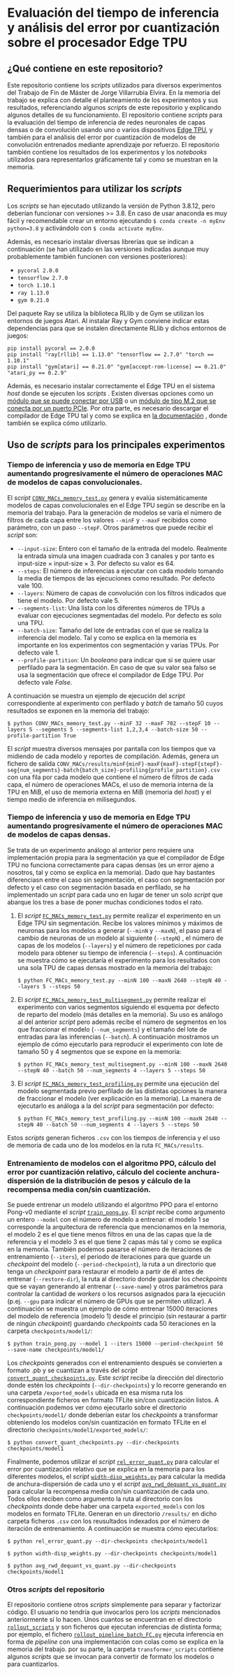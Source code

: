 
# Evaluación del tiempo de inferencia y análisis del error por cuantización sobre el procesador Edge TPU

## ¿Qué contiene en este repositorio?
Este repositorio contiene los *scripts* utilizados para diversos experimentos del Trabajo de Fin de Máster de Jorge Villarrubia Elvira. En la memoria del trabajo se explica con detalle el planteamiento de los experimentos y sus resultados, referenciando algunos *scripts* de este repositorio y explicando algunos detalles de su funcionamiento. El repositorio contiene *scripts* para la evaluación del tiempo de inferencia de redes neuronales de capas densas o de convolución usando uno o varios dispositivos [Edge TPU](https://cloud.google.com/edge-tpu?hl=es), y también para el análisis del error por cuantización de modelos de convolución entrenados mediante aprendizaje por refuerzo. El repositorio también contiene los resultados de los experimentos y los *notebooks* utilizados para representarlos gráficamente tal y como se muestran en la memoria.

## Requerimientos para utilizar los *scripts*

Los *scripts* se han ejecutado utilizando la versión de Python 3.8.12, pero deberían funcionar con versiones >= 3.8. En caso de usar anaconda es muy fácil y recomendable crear un entorno ejecutando `$ conda create -n myEnv python=3.8` y activándolo con `$ conda activate myEnv`.

Además, es necesario instalar diversas librerías que se indican a continuación (se han utilizado en las versiones indicadas aunque muy probablemente también funcionen con versiones posteriores):

 - `pycoral 2.0.0`
 - `tensorflow 2.7.0`
 - `torch 1.10.1`
 - `ray 1.13.0`
 - `gym 0.21.0`

Del paquete Ray se utiliza la biblioteca RLlib y de Gym se utilizan los entornos de juegos Atari. Al instalar Ray y Gym conviene indicar estas dependencias para que se instalen directamente RLlib y dichos entornos de juegos:

    pip install pycoral == 2.0.0
    pip install "ray[rllib] == 1.13.0" "tensorflow == 2.7.0" "torch == 1.10.1"
    pip install "gym[atari] == 0.21.0" "gym[accept-rom-license] == 0.21.0" "atari_py == 0.2.9"
    
Además, es necesario instalar correctamente el Edge TPU en el sistema *host* donde se ejecuten los *scripts* . Existen diversas opciones como un [módulo que se puede conectar por USB](https://coral.ai/products/accelerator) o un [módulo de tipo M.2 que se conecta por un puerto PCIe](https://coral.ai/products/m2-accelerator-ae). Por otra parte, es necesario descargar el compilador de Edge TPU tal y como se explica en [la documentación](https://coral.ai/docs/edgetpu/compiler/) , donde también se explica cómo utilizarlo.

## Uso de *scripts* para los principales experimentos

### Tiempo de inferencia  y uso de memoria en Edge TPU aumentando progresivamente el número de operaciones MAC de modelos de capas convolucionales.

El *script* [`CONV_MACs_memory_test.py`](https://github.com/Jorgitou98/EdgeTPU-QuantRL-Evaluation/blob/main/CONV_MACs_memory_test.py) genera y evalúa sistemáticamente modelos de capas convolucionales en el Edge TPU  según se describe en la memoria del trabajo. Para la generación de modelos se varía el número de filtros de cada capa entre los valores `--minF` y `--maxF` recibidos como parámetro, con un paso `--stepF`. Otros parámetros que puede recibir el *script* son: 

 - `--input-size`: Entero con el tamaño de la entrada del modelo. Realmente la entrada simula una imagen cuadrada con 3 canales y por tanto es input-size $\times$ input-size $\times$ 3. Por defecto su valor es 64.
 - `--steps`: El número de inferencias a ejecutar con cada modelo tomando la media de tiempos de las ejecuciones como resultado. Por defecto vale 100.
 - `--layers`: Número de capas de convolución con los filtros indicados que tiene el modelo. Por defecto vale 5.
 - `--segments-list`: Una lista con los diferentes números de TPUs a evaluar con ejecuciones segmentadas del modelo. Por defecto es solo una TPU.
 - `--batch-size`: Tamaño del lote de entradas con el que se realiza la inferencia del modelo. Tal y como se explica en la memoria es importante en los experimentos con segmentación y varias TPUs. Por defecto vale 1.
 - `--profile-partition`: Un *booleano* para indicar que si se quiere usar perfilado para la segmentación. En caso de que su valor sea falso se usa la segmentación que ofrece el compilador de Edge TPU. Por defecto vale *False*.

A continuación se muestra un ejemplo de ejecución del *script* correspondiente al experimento con perfilado y *batch* de tamaño 50 cuyos resultados se exponen en la memoria del trabajo:

    $ python CONV_MACs_memory_test.py --minF 32 --maxF 702 --stepF 10 --layers 5 --segments 5 --segments-list 1,2,3,4 --batch-size 50 --profile-partition True

El *script* muestra diversos mensajes por pantalla con los tiempos que va midiendo de cada modelo y reportes de compilación. Además, genera un fichero de salida `CONV_MACs/results/minF{minF}-maxF{maxF}-stepF{stepF}-seg{num_segments}-batch{batch_size}-profiling{profile_partition}.csv` con una fila por cada modelo que contiene el número de filtros de cada capa, el número de operaciones MACs, el uso de memoria interna de la TPU en MiB, el uso de memoria externa en MiB (memoria del *host*)  y el tiempo medio de inferencia en milisegundos.

### Tiempo de inferencia  y uso de memoria en Edge TPU aumentando progresivamente el número de operaciones MAC de modelos de capas densas.
Se trata de un experimento análogo al anterior pero requiere una implementación propia para la segmentación ya que el compilador de Edge TPU no funciona correctamente para capas densas (es un error ajeno a nosotros, tal y como se explica en la memoria). Dado que hay bastantes diferenciasn entre el caso sin segmentación, el caso con segmentación por defecto y el caso con segmentación basada en perfilado, se ha implementado un *script*  para cada uno en lugar de tener un solo *script* que abarque los tres a base de poner muchas condiciones todos el rato.

 1. El *script* [`FC_MACs_memory_test.py`](https://github.com/Jorgitou98/EdgeTPU-QuantRL-Evaluation/blob/main/FC_MACs_memory_test.py) permite realizar el experimento en un Edge TPU sin segmentación. Recibe los valores mínimos y máximos de neuronas para los modelos a generar (`--minN` y `--maxN`), el paso para el cambio de neuronas de un modelo al siguiente (`--stepN`) , el número de capas de los modelos (`--layers`) y el número de repeticiones por cada modelo para obtener su tiempo de inferencia (`--steps`). A continuación se muestra cómo se ejecutaría el experimento para los resultados con una sola TPU de capas densas mostrado en la memoria del trabajo: 

	```
	$ python FC_MACs_memory_test.py --minN 100 --maxN 2640 --stepN 40 --layers 5 --steps 50
	```

 2. El *script* [`FC_MACs_memory_test_multisegment.py`](https://github.com/Jorgitou98/EdgeTPU-QuantRL-Evaluation/blob/main/FC_MACs_memory_test_multisegment.py) permite realizar el experimento con varios segmentos siguiendo el esquema por defecto de reparto del modelo (más detalles en la memoria). Su uso es análogo al del anterior *script* pero además recibe el número de segmentos en los que fraccionar el modelo (`--num_segments`) y el tamaño del lote de entradas para las inferencias (`--batch`). A continuación mostramos un ejemplo de cómo ejecutarlo para reproducir el experimento con lote de tamaño 50 y 4 segmentos que se expone en la memoria:
	```
	$ python FC_MACs_memory_test_multisegment.py --minN 100 --maxN 2640 --stepN 40 --batch 50 --num_segments 4 --layers 5 --steps 50
	```
 3. El *script* [`FC_MACs_memory_test_profiling.py`](https://github.com/Jorgitou98/EdgeTPU-QuantRL-Evaluation/blob/main/FC_MACs_memory_test_profiling.py) permite una ejecución del modelo segmentada previo perfilado de las distintas opciones la manera de fraccionar el modelo (ver explicación en la memoria). La manera de ejecutarlo es análoga a la del *script* para segmentación por defecto:
	```
	$ python FC_MACs_memory_test_profiling.py --minN 100 --maxN 2640 --stepN 40 --batch 50 --num_segments 4 --layers 5 --steps 50
	```
Estos *scripts* generan ficheros `.csv` con los tiempos de inferencia y el uso de memoria de cada uno de los modelos en la ruta `FC_MACs/results`.

### Entrenamiento de modelos con el algoritmo PPO, cálculo del error por cuantización relativo, cálculo del cociente anchura-dispersión de la distribución de pesos y cálculo de la recompensa media con/sin cuantización.

Se puede entrenar un modelo utilizando el algoritmo PPO para el entorno Pong-v0 mediante el *script* [`train_pong.py`](https://github.com/Jorgitou98/EdgeTPU-QuantRL-Evaluation/blob/main/train_pong.py). El *script* recibe como argumento un entero `--model` con el número de modelo a entrenar: el modelo 1 se corresponde la arquitectura de referencia que mencionamos en la memoria,  el modelo 2 es el que tiene menos filtros en una de las capas que la de referencia y el modelo 3 es el que tiene 2 capas más tal y como se explica en la memoria. También podemos pasarse el número de iteraciones de entrenamiento (`--iters`), el periodo de iteraciones para que guarde un *checkpoint* del modelo (`--period-checkpoint`), la ruta a un directorio que tenga un *checkpoint* para restaurar el modelo a partir de él antes de entrenar (`--restore-dir`), la ruta al directorio donde guardar los *checkpoints* que se vayan generando al entrenar (`--save-name`) y otros parámetros para controlar la cantidad de *workers* o los recursos asignados para la ejecución (p.ej. `--gpu` para indicar el número de GPUs que se permiten utilizar). A continuación se muestra un ejemplo de cómo entrenar 15000 iteraciones del modelo de referencia (modelo 1) desde el principio (sin restaurar a partir de ningún *checkpoint*) guardando *checkpoints* cada 50 iteraciones en la carpeta `checkpoints/model1/`:
```
$ python train_pong.py --model 1 --iters 15000 --period-checkpoint 50 --save-name checkpoints/model1/
```
Los  *checkpoints* generados con el entrenamiento después se convierten a formato .pb y se cuantizan a través del *script* [`convert_quant_checkpoints.py`](https://github.com/Jorgitou98/EdgeTPU-QuantRL-Evaluation/blob/main/convert_quant_checkpoints.py).  Este *script* recibe la dirección del directorio donde estén los *checkpoints* (`--dir-checkpoints`) y lo recorre generando en una carpeta `/exported_models` ubicada en esa misma ruta los correspondiente ficheros en formato TFLite sin/con cuantización listos. A continuación podemos ver cómo ejecutarlo sobre el directorio `checkpoints/model1/` donde deberían estar los *checkpoints* a transformar obteniendo los modelos con/sin cuantización en formato TFLite en el directorio `checkpoints/model1/exported_models/`:
```
$ python convert_quant_checkpoints.py --dir-checkpoints checkpoints/model1
```

Finalmente, podemos utilizar el *script* [`rel_error_quant.py`](https://github.com/Jorgitou98/EdgeTPU-QuantRL-Evaluation/blob/main/rel_error_quant.py) para calcular el error por cuantización relativo que se explica en la memoria para los diferentes modelos, el *script*  [`width-disp_weights.py`](https://github.com/Jorgitou98/EdgeTPU-QuantRL-Evaluation/blob/main/width-disp_weights.py) para calcular la medida de anchura-dispersión de cada uno y el *script* [`avg_rwd_dequant_vs_quant.py`](https://github.com/Jorgitou98/EdgeTPU-QuantRL-Evaluation/blob/main/avg_rwd_dequant_vs_quant.py) para calcular la recompensa media con/sin cuantización de cada uno. Todos ellos reciben como argumento la ruta al directorio con los *checkpoints* donde debe haber una carpeta `exported_models` con los modelos en formato TFLite. Generan en un directorio `/results/` en dicho carpeta ficheros `.csv` con los reusultados indexados por el número de iteración de entrenamiento. A continuación se muestra cómo ejecutarlos:
```
$ python rel_error_quant.py --dir-checkpoints checkpoints/model1
```
```
$ python width-disp_weights.py --dir-checkpoints checkpoints/model1
```
```
$ python avg_rwd_dequant_vs_quant.py --dir-checkpoints checkpoints/model1
```

### Otros *scripts* del repositorio
El repositorio contiene otros *scripts* simplemente para separar y factorizar código. El usuario no tendría que invocarlos pero los *scripts* mencionados anteriormente sí lo hacen. Unos cuantos se encuentran en el directorio [`rollout_scripts`](https://github.com/Jorgitou98/EdgeTPU-QuantRL-Evaluation/tree/main/rollout_scripts) y son ficheros que ejecutan inferencias de distinta forma; por ejemplo, el fichero [`rollout_pipeline_batch_FC.py`](https://github.com/Jorgitou98/EdgeTPU-QuantRL-Evaluation/blob/main/rollout_scripts/rollout_pipeline_batch_FC.py) ejecuta inferencia en forma de *pipeline* con una implementación con colas como se explica en la memoria del trabajo. por su parte, la carpeta `transformer_scripts` contiene algunos *scripts* que se invocan para convertir de formato los modelos o para cuantizarlos.
